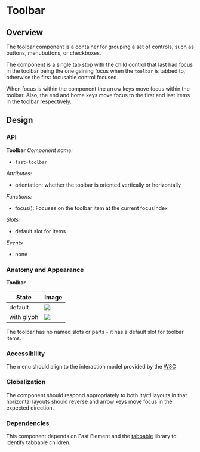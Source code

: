 # Toolbar

## Overview

The [toolbar](https://www.w3.org/TR/wai-aria-practices/#toolbar) component is a container for grouping a set of controls, such as buttons, menubuttons, or checkboxes.

The component is a single tab stop with the child control that last had focus in the toolbar being the one gaining focus when the `toolbar` is tabbed to, otherwise the first focusable control focused.

When focus is within the component the arrow keys move focus within the toolbar.  Also, the end and home keys move focus to the first and last items in the toolbar respectively.

## Design

### API

**Toolbar**
*Component name:*
- `fast-toolbar`

*Attributes:*
- orientation:  whether the toolbar is oriented vertically or horizontally

*Functions:*
- focus(): Focuses on the toolbar item at the current focusIndex

*Slots:*
- default slot for items

*Events*
- none

### Anatomy and Appearance

**Toolbar**

| State | Image |
| ----- | ----- |
| default | ![](./images/menu.png)
| with glyph | ![](./images/menu-glyph.png)

The toolbar has no named slots or parts - it has a default slot for toolbar items.


### Accessibility

The menu should align to the interaction model provided by the [W3C](https://w3c.github.io/aria-practices/#toolbar)


### Globalization
The component should respond appropriately to both ltr/rtl layouts in that horizontal layouts should reverse and arrow keys move focus in the expected direction.

### Dependencies

This component depends on Fast Element and the [tabbable](https://github.com/focus-trap/tabbable) library to identify tabbable children.